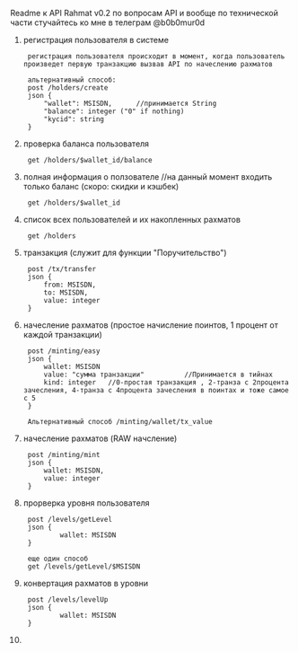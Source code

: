 Readme к API Rahmat v0.2
по вопросам API и вообще по технической части стучайтесь ко мне в телеграм @b0b0mur0d

1. регистрация пользователя в системе
    
        регистрация пользователя происходит в момент, когда пользователь произведет первую транзакцию вызвав API по начеслению рахматов
        
        альтернативный способ:
        post /holders/create
        json {
            "wallet": MSISDN,      //принимается String
            "balance": integer ("0" if nothing)       
            "kycid": string
        }


2. проверка баланса пользователя

        get /holders/$wallet_id/balance

<!-- проверка уровня пользователя
get /holders/address/balance -->


3. полная информация о ползователе   //на данный момент входить только баланс (скоро: скидки и кэшбек)

        get /holders/$wallet_id


4. список всех пользователей и их накопленных рахматов 

        get /holders


5. транзакция (служит для функции "Поручительство") 

        post /tx/transfer
        json {
            from: MSISDN,
            to: MSISDN,
            value: integer
        }


6. начесление рахматов (простое начисление поинтов, 1 процент от каждой транзакции)

        post /minting/easy
        json {
            wallet: MSISDN
            value: "сумма транзакции"          //Принимается в тийнах
            kind: integer   //0-простая транзакция , 2-транза с 2процента зачесления, 4-транза с 4процента зачесления в поинтах и тоже самое с 5
        }

        Альтернативный способ /minting/wallet/tx_value


7. начесление рахматов  (RAW начсление)

        post /minting/mint
        json {
            wallet: MSISDN,
            value: integer
        }

8. прорверка уровня пользователя

        post /levels/getLevel
        json {
                wallet: MSISDN
        }

        еще один способ
        get /levels/getLevel/$MSISDN

9. конвертация рахматов в уровни

        post /levels/levelUp
        json {
                wallet: MSISDN
        }

10.  
